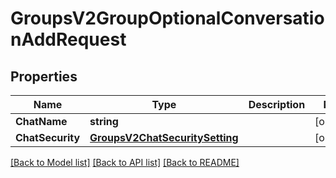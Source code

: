 # GroupsV2GroupOptionalConversationAddRequest

## Properties
Name | Type | Description | Notes
------------ | ------------- | ------------- | -------------
**ChatName** | **string** |  | [optional] 
**ChatSecurity** | [**GroupsV2ChatSecuritySetting**](GroupsV2.ChatSecuritySetting.md) |  | [optional] 

[[Back to Model list]](../README.md#documentation-for-models) [[Back to API list]](../README.md#documentation-for-api-endpoints) [[Back to README]](../README.md)


